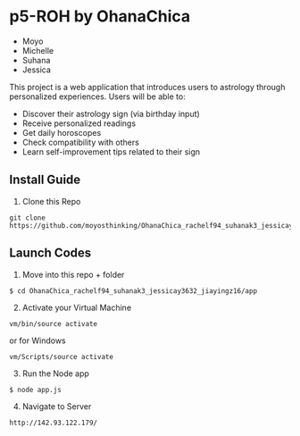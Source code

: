 # p5-ROH by OhanaChica

- Moyo
- Michelle
- Suhana
- Jessica

This project is a web application that introduces users to astrology through personalized experiences. Users will be able to:
- Discover their astrology sign (via birthday input)
- Receive personalized readings
- Get daily horoscopes
- Check compatibility with others
- Learn self-improvement tips related to their sign

## Install Guide
1. Clone this Repo
```
git clone https://github.com/moyosthinking/OhanaChica_rachelf94_suhanak3_jessicay3632_jiayingz16.git
```

## Launch Codes

1. Move into this repo + folder
```
$ cd OhanaChica_rachelf94_suhanak3_jessicay3632_jiayingz16/app
```
2. Activate your Virtual Machine
```
vm/bin/source activate
```
or for Windows
```
vm/Scripts/source activate
```
3. Run the Node app
```
$ node app.js
```
4. Navigate to Server
```
http://142.93.122.179/
```
